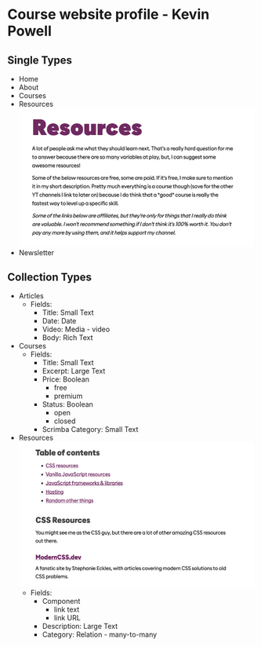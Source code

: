 # Course website profile - Kevin Powell
## Single Types
- Home
- About
- Courses
- Resources
    ![Example of Resource Single content](images/resources.png)
- Newsletter

## Collection Types
- Articles
    - Fields:
        - Title: Small Text
        - Date: Date
        - Video: Media - video
        - Body: Rich Text
- Courses
    - Fields:
        - Title: Small Text
        - Excerpt: Large Text
        - Price: Boolean
            - free
            - premium
        - Status: Boolean
            - open
            - closed
        - Scrimba Category: Small Text
- Resources
    ![Example of Resource Categories](images/resource-categories.png)
    - Fields: 
        - Component
            - link text
            - link URL
        - Description: Large Text
        - Category: Relation - many-to-many